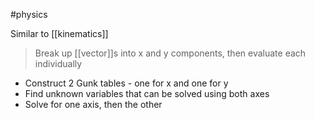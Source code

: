 #physics 

Similar to [[kinematics]]

> Break up [[vector]]s into x and y components, then evaluate each individually

- Construct 2 Gunk tables - one for x and one for y
- Find unknown variables that can be solved using both axes
- Solve for one axis, then the other